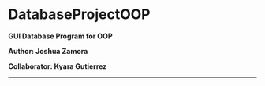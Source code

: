 # DatabaseProjectOOP
**GUI Database Program for OOP**


**Author: Joshua Zamora**


**Collaborator: Kyara Gutierrez**


-------------------------------------------------------------------------------------------
